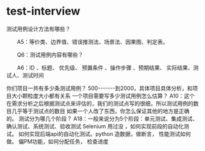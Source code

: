 # test-interview
测试用例设计方法有哪些？

　　A5：等价类、边界值、错误推测法、场景法、因果图、判定表。

　　Q6：测试用例内容有哪些？

　　A6：ID 、标题、 优先级、 预置条件 、操作步骤 、预期结果、 实际结果、测试人、测试时间

你们项目一共有多少条测试用例？
500-------到2000，具体项目具体分析，和项目大小颗粒度大小都有关系
一个项目需要写多少测试用例怎么估算？
A10：这个在需求分析之后根据测试点来评估的，我们的测试点写的很细，所以测试用例的数目几乎等于测试点的数目
如果一个人改了东西，你怎么保证其他的地方是正确的。
测试分为哪几个阶段？
A18：一般来说分为5个阶段：单元测试、集成测试、确认测试、系统测试、验收测试
  Selenium 用过没 ，如何实现前段的自动化测试。
   如何实现后端api的自动化测试。python 造数据，做断言，
   性能测试如何做。
偏PM功能，如何分配任务， 检查进度
